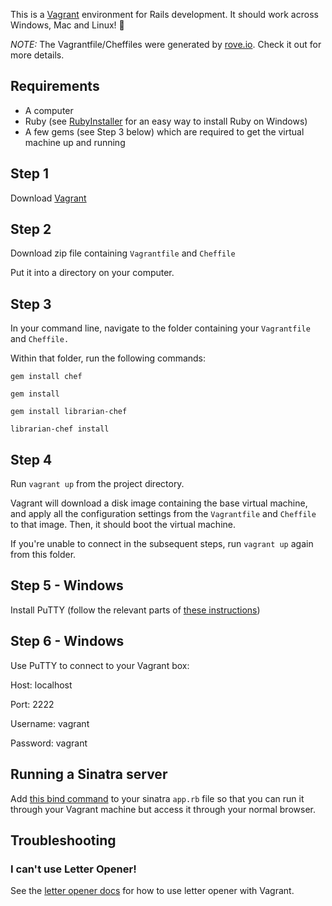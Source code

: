 This is a [Vagrant](https://www.vagrantup.com/) environment for Rails development. It should work across Windows, Mac and Linux! :tada:

_NOTE:_ The Vagrantfile/Cheffiles were generated by [rove.io](http://rove.io/). Check it out for more details.

## Requirements
* A computer
* Ruby (see [RubyInstaller](http://rubyinstaller.org/) for an easy way to install Ruby on Windows)
* A few gems (see Step 3 below) which are required to get the virtual machine up and running

## Step 1
Download [Vagrant](https://www.vagrantup.com/downloads.html)

## Step 2
Download zip file containing `Vagrantfile` and `Cheffile`

Put it into a directory on your computer.

## Step 3
In your command line, navigate to the folder containing your `Vagrantfile` and `Cheffile.`

Within that folder, run the following commands:

```
gem install chef 

gem install 

gem install librarian-chef 

librarian-chef install
```

## Step 4
Run `vagrant up` from the project directory.

Vagrant will download a disk image containing the base virtual machine, and apply all the configuration settings from the `Vagrantfile` and `Cheffile` to that image. Then, it should boot the virtual machine.

If you're unable to connect in the subsequent steps, run `vagrant up` again from this folder.

## Step 5 - Windows
Install PuTTY (follow the relevant parts of [these instructions](http://www.sitepoint.com/getting-started-vagrant-windows/))

## Step 6 - Windows
Use PuTTY to connect to your Vagrant box:

Host: localhost

Port: 2222

Username: vagrant

Password: vagrant


## Running a Sinatra server
Add [this bind command](https://gist.github.com/jhabdas/5945768) to your sinatra `app.rb` file so that you can run it through your Vagrant machine but access it through your normal browser.


## Troubleshooting
### I can't use Letter Opener!
See the [letter opener docs](https://github.com/fgrehm/letter_opener_web#usage) for how to use letter opener with Vagrant.


